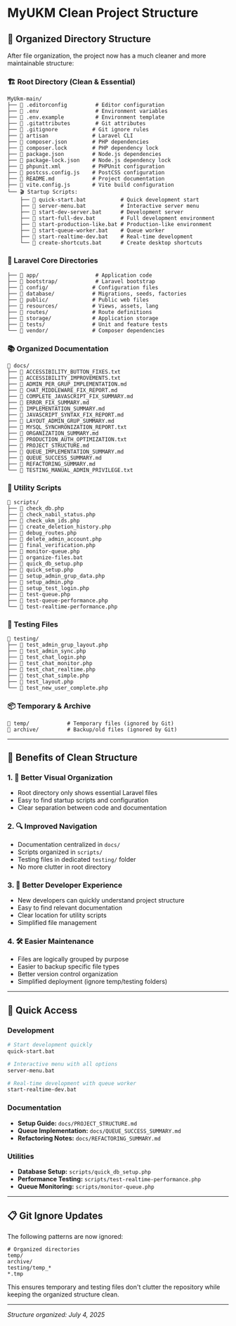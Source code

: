 # MyUKM Clean Project Structure

## 📁 Organized Directory Structure

After file organization, the project now has a much cleaner and more maintainable structure:

### 🏗️ Root Directory (Clean & Essential)
```
MyUkm-main/
├── 📄 .editorconfig         # Editor configuration
├── 📄 .env                  # Environment variables
├── 📄 .env.example          # Environment template
├── 📄 .gitattributes        # Git attributes
├── 📄 .gitignore           # Git ignore rules
├── 📄 artisan              # Laravel CLI
├── 📄 composer.json        # PHP dependencies
├── 📄 composer.lock        # PHP dependency lock
├── 📄 package.json         # Node.js dependencies
├── 📄 package-lock.json    # Node.js dependency lock
├── 📄 phpunit.xml          # PHPUnit configuration
├── 📄 postcss.config.js    # PostCSS configuration
├── 📄 README.md            # Project documentation
├── 📄 vite.config.js       # Vite build configuration
└── 🎬 Startup Scripts:
    ├── 📄 quick-start.bat           # Quick development start
    ├── 📄 server-menu.bat           # Interactive server menu
    ├── 📄 start-dev-server.bat      # Development server
    ├── 📄 start-full-dev.bat        # Full development environment
    ├── 📄 start-production-like.bat # Production-like environment
    ├── 📄 start-queue-worker.bat    # Queue worker
    ├── 📄 start-realtime-dev.bat    # Real-time development
    └── 📄 create-shortcuts.bat      # Create desktop shortcuts
```

### 📂 Laravel Core Directories
```
├── 📂 app/                  # Application code
├── 📂 bootstrap/            # Laravel bootstrap
├── 📂 config/              # Configuration files
├── 📂 database/            # Migrations, seeds, factories
├── 📂 public/              # Public web files
├── 📂 resources/           # Views, assets, lang
├── 📂 routes/              # Route definitions
├── 📂 storage/             # Application storage
├── 📂 tests/               # Unit and feature tests
└── 📂 vendor/              # Composer dependencies
```

### 📚 Organized Documentation
```
📂 docs/
├── 📄 ACCESSIBILITY_BUTTON_FIXES.txt
├── 📄 ACCESSIBILITY_IMPROVEMENTS.txt
├── 📄 ADMIN_PER_GRUP_IMPLEMENTATION.md
├── 📄 CHAT_MIDDLEWARE_FIX_REPORT.md
├── 📄 COMPLETE_JAVASCRIPT_FIX_SUMMARY.md
├── 📄 ERROR_FIX_SUMMARY.md
├── 📄 IMPLEMENTATION_SUMMARY.md
├── 📄 JAVASCRIPT_SYNTAX_FIX_REPORT.md
├── 📄 LAYOUT_ADMIN_GRUP_SUMMARY.md
├── 📄 MYSQL_SYNCHRONIZATION_REPORT.txt
├── 📄 ORGANIZATION_SUMMARY.md
├── 📄 PRODUCTION_AUTH_OPTIMIZATION.txt
├── 📄 PROJECT_STRUCTURE.md
├── 📄 QUEUE_IMPLEMENTATION_SUMMARY.md
├── 📄 QUEUE_SUCCESS_SUMMARY.md
├── 📄 REFACTORING_SUMMARY.md
└── 📄 TESTING_MANUAL_ADMIN_PRIVILEGE.txt
```

### 🔧 Utility Scripts
```
📂 scripts/
├── 📄 check_db.php
├── 📄 check_nabil_status.php
├── 📄 check_ukm_ids.php
├── 📄 create_deletion_history.php
├── 📄 debug_routes.php
├── 📄 delete_admin_account.php
├── 📄 final_verification.php
├── 📄 monitor-queue.php
├── 📄 organize-files.bat
├── 📄 quick_db_setup.php
├── 📄 quick_setup.php
├── 📄 setup_admin_grup_data.php
├── 📄 setup_admin.php
├── 📄 setup_test_login.php
├── 📄 test-queue.php
├── 📄 test-queue-performance.php
└── 📄 test-realtime-performance.php
```

### 🧪 Testing Files
```
📂 testing/
├── 📄 test_admin_grup_layout.php
├── 📄 test_admin_sync.php
├── 📄 test_chat_login.php
├── 📄 test_chat_monitor.php
├── 📄 test_chat_realtime.php
├── 📄 test_chat_simple.php
├── 📄 test_layout.php
└── 📄 test_new_user_complete.php
```

### 📦 Temporary & Archive
```
📂 temp/            # Temporary files (ignored by Git)
📂 archive/         # Backup/old files (ignored by Git)
```

---

## 🎯 Benefits of Clean Structure

### 1. **👀 Better Visual Organization**
- Root directory only shows essential Laravel files
- Easy to find startup scripts and configuration
- Clear separation between code and documentation

### 2. **🔍 Improved Navigation**
- Documentation centralized in `docs/`
- Scripts organized in `scripts/`
- Testing files in dedicated `testing/` folder
- No more clutter in root directory

### 3. **👥 Better Developer Experience**
- New developers can quickly understand project structure
- Easy to find relevant documentation
- Clear location for utility scripts
- Simplified file management

### 4. **🛠️ Easier Maintenance**
- Files are logically grouped by purpose
- Easier to backup specific file types
- Better version control organization
- Simplified deployment (ignore temp/testing folders)

---

## 🚀 Quick Access

### Development
```bash
# Start development quickly
quick-start.bat

# Interactive menu with all options
server-menu.bat

# Real-time development with queue worker
start-realtime-dev.bat
```

### Documentation
- **Setup Guide:** `docs/PROJECT_STRUCTURE.md`
- **Queue Implementation:** `docs/QUEUE_SUCCESS_SUMMARY.md`
- **Refactoring Notes:** `docs/REFACTORING_SUMMARY.md`

### Utilities
- **Database Setup:** `scripts/quick_db_setup.php`
- **Performance Testing:** `scripts/test-realtime-performance.php`
- **Queue Monitoring:** `scripts/monitor-queue.php`

---

## 📋 Git Ignore Updates

The following patterns are now ignored:
```gitignore
# Organized directories
temp/
archive/
testing/temp_*
*.tmp
```

This ensures temporary and testing files don't clutter the repository while keeping the organized structure clean.

---

*Structure organized: July 4, 2025*
